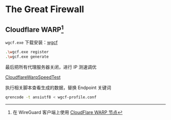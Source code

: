 # The Great Firewall

## Cloudflare WARP[^1]

`wgcf.exe` 下载安装：[wgcf](https://github.com/ViRb3/wgcf)

```bash
.\wgcf.exe register
.\wgcf.exe generate
```

最后把所有代理服务器关闭，进行 IP 测速调优

[CloudflareWarpSpeedTest](https://github.com/peanut996/CloudflareWarpSpeedTest)

执行相关脚本查看生成的数据，替换 Endpoint 关键词

```bash
qrencode -t ansiutf8 < wgcf-profile.conf
```

[^1]: 在 WireGuard 客户端上使用 [CloudFlare WARP 节点](https://blog.misaka.rest/2023/01/25/wireguard-warp/)
